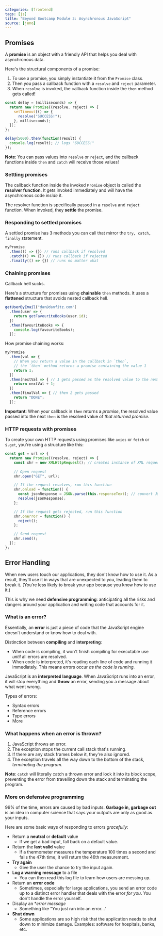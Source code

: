 ```yaml
---
categories: [frontend]
tags: [js]
title: "Beyond Bootcamp Module 3: Asynchronous JavaScript"
source: [juno]
---
```


## Promises

A **promise** is an object with a friendly API that helps you deal with asynchronous data.

Here's the structural components of a promise:

1. To use a promise, you simply instantiate it from the `Promise` class.
2. Then you pass a callback function with a `resolve` and `reject` parameter.
3. When `resolve` is invoked, the callback function inside the `then` method gets called!

```js
const delay = (milliseconds) => {
  return new Promise((resolve, reject) => {
    setTimeout(() => {
      resolve("SUCCESS!");
    }, milliseconds);
  });
};

delay(5000).then(function(result) {
  console.log(result); // logs "SUCCESS!"
});
```

**Note**: You can pass values into `resolve` or `reject`, and the callback functions inside `then` and `catch` will receive those values!

### Settling promises

The callback function inside the invoked `Promise` object is called the **resolver function**. It gets invoked immediately and will have the asynchronous code *inside* it.

The resolver function is specifically passed in a `resolve` and `reject` function. When invoked, they **settle** the promise.

### Responding to settled promises

A settled promise has 3 methods you can call that mirror the `try, catch, finally` statement.

```js
myPromise
  .then(() => {}) // runs callback if resolved
  .catch(() => {}) // runs callback if rejected
  .finally(() => {}) // runs no matter what
```

### Chaining promises

Callback hell sucks.

Here's a structure for promises using **chainable** `then` methods. It uses a **flattened** structure that avoids nested callback hell.

```js
getUserByEmail("dan@danfitz.com")
  .then(user => {
    return getFavouriteBooks(user.id);
  })
  .then(favouriteBooks => {
    console.log(favouriteBooks);
  });
```

How promise chaining works:

```js
myPromise
  .then(val => {
    // When you return a value in the callback in `then`,
    // the `then` method returns a promise containing the value 1
    return 1;
  })
  .then(nextVal => { // 1 gets passed as the resolved value to the next `then`
    return nextVal + 1;
  })
  .then(finalVal => { // then 2 gets passed
    return "DONE";
  });
```

**Important**: When your callback in `then` returns a *promise*, the resolved value passed into the next `then` is the resolved value of *that returned promise*.

### HTTP requests with promises

To create your own HTTP requests using promises like `axios` or `fetch` or `$.get`, you're using a structure like this:

```js
const get = url => {
  return new Promise((resolve, reject) => {
    const xhr = new XMLHttpRequest(); // creates instance of XML request
    
    // Open request
    xhr.open("GET", url);

    // If the request resolves, run this function
    xhr.onload = function() {
      const jsonResponse = JSON.parse(this.responseText); // convert JSON string to object
      resolve(jsonResponse);
    };

    // If the request gets rejected, run this function
    xhr.onerror = function() {
      reject();
    };

    // Send request
    xhr.send();
  });
};
```

## Error Handling

When new users touch our applications, they don't know how to use it. As a result, they'll use it in ways that are unexpected to you, leading them to break it. (You're less likely to break your app because you know how to use it.)

This is why we need **defensive programming**: anticipating all the risks and dangers around your application and writing code that accounts for it.

### What is an error?

Essentially, an **error** is just a piece of code that the JavaScript engine doesn't understand or know how to deal with.

Distinction between **compiling** and **interpreting**:
* When code is compiling, it won't finish compiling for executable use *until* all errors are resolved.
* When code is interpreted, it's reading each line of code and running it immediately. This means errors occur *as the code is running*.

JavaScript is an **interpreted language**. When JavaScript runs into an error, it will stop everything and **throw** an error, sending you a message about what went wrong.

Types of errors:
* Syntax errors
* Reference errors
* Type errors
* More

### What happens when an error is thrown?

1. JavaScript throws an error.
2. The exception stops the current call stack that's running.
3. If there are any stack frames below it, they're also ignored.
4. The exception travels all the way down to the bottom of the stack, *terminating the program*.

**Note**: `catch` will literally catch a thrown error and lock it into its block scope, preventing the error from travelling down the stack and terminating the program.

### More on defensive programming

99% of the time, errors are caused by bad inputs. **Garbage in, garbage out** is an idea in computer science that says your outputs are only as good as your inputs.

Here are some basic ways of responding to errors *gracefully*:

* Return a **neutral** or **default** value
  * If we get a bad input, fall back on a default value.
* Return the **last valid** value
  * If a thermometer measures the temperature 100 times a second and fails the 47th time, it will return the 46th measurement.
* **Try again**
  * Give the user the chance to try the input again.
* **Log a warning message** to a file
  * You can then read this log file to learn how users are messing up.
* Return an **error code**
  * Sometimes, especially for large applications, you send an error code up to a distinct error handler that deals with the error *for you*. You don't handle the error yourself.
* Display an **error message*
  * Something like "You just ran into an error..."
* **Shut down**
  * Some applications are so high risk that the application needs to shut down to minimize damage. Examples: software for hospitals, banks, etc.